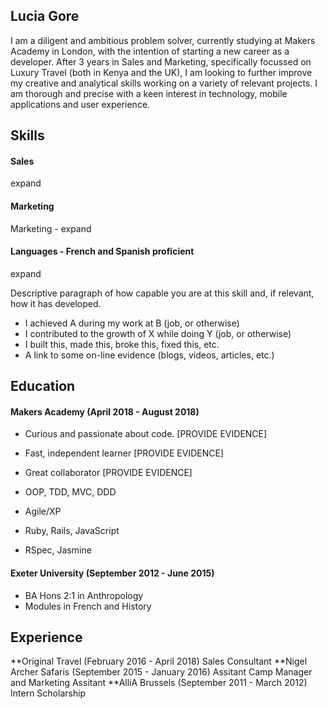 ## Lucia Gore

I am a diligent and ambitious problem solver, currently studying at Makers Academy in London, with the intention of starting a new career as a developer. After 3 years in Sales and Marketing, specifically focussed on Luxury Travel (both in Kenya and the UK), I am looking to further improve my creative and analytical skills working on a variety of relevant projects. I am thorough and precise with a keen interest in technology, mobile applications and user experience. 

## Skills

#### Sales
expand

#### Marketing
Marketing - expand

#### Languages - French and Spanish proficient 
expand

Descriptive paragraph of how capable you are at this skill and, if relevant, how it has developed.

- I achieved A during my work at B (job, or otherwise)
- I contributed to the growth of X while doing Y (job, or otherwise)
- I built this, made this, broke this, fixed this, etc.
- A link to some on-line evidence (blogs, videos, articles, etc.)

## Education

#### Makers Academy (April 2018 - August 2018)
- Curious and passionate about code. [PROVIDE EVIDENCE]
- Fast, independent learner [PROVIDE EVIDENCE]
- Great collaborator [PROVIDE EVIDENCE]

- OOP, TDD, MVC, DDD
- Agile/XP
- Ruby, Rails, JavaScript
- RSpec, Jasmine

#### Exeter University (September 2012 - June 2015)
- BA Hons 2:1 in Anthropology 
- Modules in French and History

## Experience

**Original Travel (February 2016 - April 2018)
Sales Consultant
**Nigel Archer Safaris (September 2015 - January 2016)
Assitant Camp Manager and Marketing Assitant
**AlliA Brussels (September 2011 - March 2012)
Intern Scholarship

